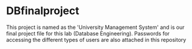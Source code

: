 # DBfinalproject
This project is named as the 'University Management System' and is our final project file for this lab (Database Engineering). Passwords for accessing the different types of users are also attached in this repository
